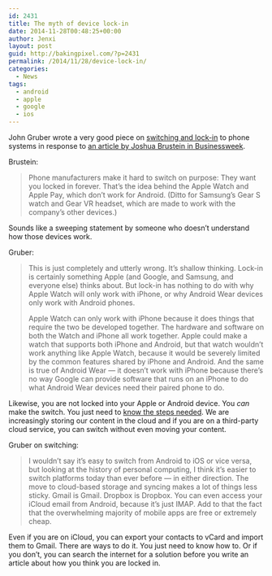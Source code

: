 ```yaml
---
id: 2431
title: The myth of device lock-in
date: 2014-11-28T00:48:25+00:00
author: Jenxi
layout: post
guid: http://bakingpixel.com/?p=2431
permalink: /2014/11/28/device-lock-in/
categories:
  - News
tags:
  - android
  - apple
  - google
  - ios
---
```

John Gruber wrote a very good piece on [switching and lock-in](http://daringfireball.net/2014/09/on_switching_and_lock_in) to phone systems in response to [an article by Joshua Brustein in Businessweek](http://www.businessweek.com/articles/2014-09-18/hey-android-users-dont-buy-the-new-iphones).

Brustein:

> Phone manufacturers make it hard to switch on purpose: They want you locked in forever. That’s the idea behind the Apple Watch and Apple Pay, which don’t work for Android. (Ditto for Samsung’s Gear S watch and Gear VR headset, which are made to work with the company’s other devices.) 

Sounds like a sweeping statement by someone who doesn&#8217;t understand how those devices work.

Gruber:

> This is just completely and utterly wrong. It’s shallow thinking. Lock-in is certainly something Apple (and Google, and Samsung, and everyone else) thinks about. But lock-in has nothing to do with why Apple Watch will only work with iPhone, or why Android Wear devices only work with Android phones.
> 
> Apple Watch can only work with iPhone because it does things that require the two be developed together. The hardware and software on both the Watch and iPhone all work together. Apple could make a watch that supports both iPhone and Android, but that watch wouldn’t work anything like Apple Watch, because it would be severely limited by the common features shared by iPhone and Android. And the same is true of Android Wear — it doesn’t work with iPhone because there’s no way Google can provide software that runs on an iPhone to do what Android Wear devices need their paired phone to do. 

Likewise, you are not locked into your Apple or Android device. You _can_ make the switch. You just need to [know the steps needed](http://support.apple.com/kb/HT6407?viewlocale=en_US&locale=en_US). We are increasingly storing our content in the cloud and if you are on a third-party cloud service, you can switch without even moving your content.

Gruber on switching:

> I wouldn’t say it’s easy to switch from Android to iOS or vice versa, but looking at the history of personal computing, I think it’s easier to switch platforms today than ever before — in either direction. The move to cloud-based storage and syncing makes a lot of things less sticky. Gmail is Gmail. Dropbox is Dropbox. You can even access your iCloud email from Android, because it’s just IMAP. Add to that the fact that the overwhelming majority of mobile apps are free or extremely cheap. 

Even if you are on iCloud, you can export your contacts to vCard and import them to Gmail. There are ways to do it. You just need to know how to. Or if you don&#8217;t, you can search the internet for a solution before you write an article about how you think you are locked in.